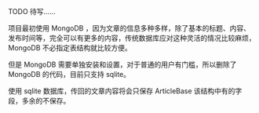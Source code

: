 

TODO 待写……

项目最初使用 MongoDB ，因为文章的信息多种多样，除了基本的标题、内容、发布时间等，完全可以有更多的内容，传统数据库应对这种灵活的情况比较麻烦，MongoDB 不必指定表结构就比较方便。

但是 MongoDB 需要单独安装和设置，对于普通的用户有门槛，所以删除了 MongoDB 的代码，目前只支持 sqlite。

使用 sqlite 数据库，传回的文章内容将会只保存 ArticleBase 该结构中有的字段，多余的不保存。
